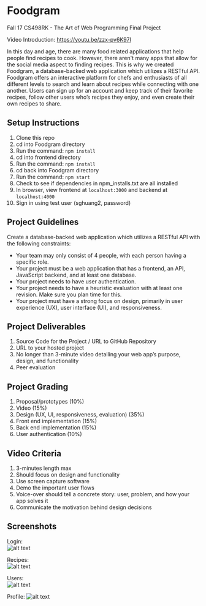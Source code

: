 # Foodgram
Fall 17 CS498RK - The Art of Web Programming Final Project

Video Introduction: https://youtu.be/zzx-pv6K97I  

In this day and age, there are many food related applications that help people find recipes to cook. However, there aren't many apps that allow for the social media aspect to finding recipes. This is why we created Foodgram, a database-backed web application which utilizes a RESTful API. Foodgram offers an interactive platform for chefs and enthusiasts of all different levels to search and learn about recipes while connecting with one another. Users can sign up for an account and keep track of their favorite recipes, follow other users who’s recipes they enjoy, and even create their own recipes to share.

## Setup Instructions
1. Clone this repo
2. cd into Foodgram directory
3. Run the command: `npm install`
4. cd into frontend directory
5. Run the command: `npm install`
6. cd back into Foodgram directory
7. Run the command: `npm start`
8. Check to see if dependencies in npm_installs.txt are all installed
9. In browser, view frontend at `localhost:3000` and backend at `localhost:4000`
10. Sign in using test user (sghuang2, password)

## Project Guidelines
Create a database-backed web application which utilizes a RESTful API with the following constraints:
- Your team may only consist of 4 people, with each person having a specific role.
- Your project must be a web application that has a frontend, an API, JavaScript backend, and at least one database.
- Your project needs to have user authentication.
- Your project needs to have a heuristic evaluation with at least one revision. Make sure you plan time for this.
- Your project must have a strong focus on design, primarily in user experience (UX), user interface (UI), and responsiveness.

## Project Deliverables
1. Source Code for the Project / URL to GitHub Repository
2. URL to your hosted project
3. No longer than 3-minute video detailing your web app’s purpose, design, and functionality
4. Peer evaluation

## Project Grading
1. Proposal/prototypes (10%)
2. Video (15%)
3. Design (UX, UI, responsiveness, evaluation) (35%)
4. Front end implementation (15%)
5. Back end implementation (15%)
6. User authentication (10%)

## Video Criteria
1. 3-minutes length max
2. Should focus on design and functionality
3. Use screen capture software
4. Demo the important user flows
5. Voice-over should tell a concrete story: user, problem, and how your app solves it
6. Communicate the motivation behind design decisions

## Screenshots
Login:  
![alt text](https://user-images.githubusercontent.com/20560019/34028215-1e9dc186-e127-11e7-973d-ed7af778d494.png)

Recipes:  
![alt text](https://user-images.githubusercontent.com/20560019/34028217-1ebde2ae-e127-11e7-8732-09663f2ac8bf.png)

Users:  
![alt text](https://user-images.githubusercontent.com/20560019/34028216-1eaf3b6e-e127-11e7-9387-2f915e8832ed.png)

Profile:
![alt text](https://user-images.githubusercontent.com/20560019/34028214-1e8c4762-e127-11e7-83af-d1598a483db2.png)
